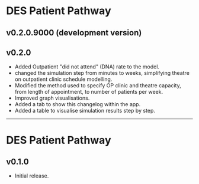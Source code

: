 # DES Patient Pathway

## v0.2.0.9000 (development version)

## v0.2.0

* Added Outpatient "did not attend" (DNA) rate to the model.
* changed the simulation step from minutes to weeks, simplifying theatre on outpatient clinic schedule modelling.
* Modified the method used to specify OP clinic and theatre capacity, from length of appointment, to number of patients per week.  
* Improved graph visualisations.
* Added a tab to show this changelog within the app.
* Added a table to visualise simulation results step by step.

---

# DES Patient Pathway 

## v0.1.0

* Initial release.
